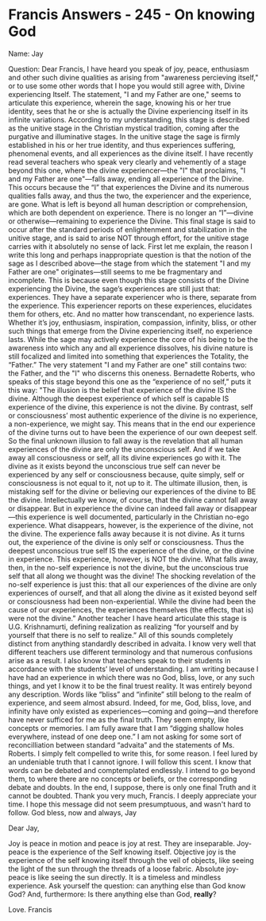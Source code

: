 # Francis Answers - 245 - On knowing God

Name: Jay 

Question: Dear Francis, I have heard you speak of joy, peace, enthusiasm and other such divine qualities as arising from \"awareness percieving itself,\" or to use some other words that I hope you would still agree with, Divine experiencing Itself. The statement, \"I and my Father are one,\" seems to articulate this experience, wherein the sage, knowing his or her true identity, sees that he or she is actually the Divine experiencing itself in its infinite variations. According to my understanding, this stage is described as the unitive stage in the Christian mystical tradition, coming after the purgative and illuminative stages. In the unitive stage the sage is firmly established in his or her true identity, and thus experiences suffering, phenomenal events, and all experiences as the divine itself. I have recently read several teachers who speak very clearly and vehemently of a stage beyond this one, where the divine experiencer—the \"I\" that proclaims, \"I and my Father are one\"—falls away, ending all experience of the Divine. This occurs because the “I” that experiences the Divine and its numerous qualities falls away, and thus the two, the experiencer and the experience, are gone. What is left is beyond all human description or comprehension, which are both dependent on experience. There is no longer an “I”—divine or otherwise—remaining to experience the Divine. This final stage is said to occur after the standard periods of enlightenment and stabilization in the unitive stage, and is said to arise NOT through effort, for the unitive stage carries with it absolutely no sense of lack. First let me explain, the reason I write this long and perhaps inappropriate question is that the notion of the sage as I described above—the stage from which the statement \"I and my Father are one\" originates—still seems to me be fragmentary and incomplete. This is because even though this stage consists of the Divine experiencing the Divine, the sage’s experiences are still just that: experiences. They have a separate experiencer who is there, separate from the experience. This experiencer reports on these experiences, elucidates them for others, etc. And no matter how transcendant, no experience lasts. Whether it’s joy, enthusiasm, inspiration, compassion, infinity, bliss, or other such things that emerge from the Divine experiencing itself, no experience lasts. While the sage may actively experience the core of his being to be the awareness into which any and all experience dissolves, his divine nature is still focalized and limited into something that experiences the Totality, the “Father.” The very statement \"I and my Father are one\" still contains two: the Father, and the \"I\" who discerns this oneness. Bernadette Roberts, who speaks of this stage beyond this one as the “experience of no self,” puts it this way: \"The illusion is the belief that experience of the divine IS the divine. Although the deepest experience of which self is capable IS experience of the divine, this experience is not the divine. By contrast, self or consciousness’ most authentic experience of the divine is no experience, a non-experience, we might say. This means that in the end our experience of the divine turns out to have been the experience of our own deepest self. So the final unknown illusion to fall away is the revelation that all human experiences of the divine are only the unconscious self. And if we take away all consciousness or self, all its divine experiences go with it. The divine as it exists beyond the unconscious true self can never be experienced by any self or consciousness because, quite simply, self or consciousness is not equal to it, not up to it. The ultimate illusion, then, is mistaking self for the divine or believing our experiences of the divine to BE the divine. Intellectually we know, of course, that the divine cannot fall away or disappear. But in experience the divine can indeed fall away or disappear—this experience is well documented, particularly in the Christian no-ego experience. What disappears, however, is the experience of the divine, not the divine. The experience falls away because it is not divine. As it turns out, the experience of the divine is only self or consciousness. Thus the deepest unconscious true self IS the experience of the divine, or the divine in experience. This experience, however, is NOT the divine. What falls away, then, in the no-self experience is not the divine, but the unconscious true self that all along we thought was the divine! The shocking revelation of the no-self experience is just this: that all our experiences of the divine are only experiences of ourself, and that all along the divine as it existed beyond self or consciousness had been non-experiential. While the divine had been the cause of our experiences, the experiences themselves (the effects, that is) were not the divine.” Another teacher I have heard articulate this stage is U.G. Krishnamurti, defining realization as realizing “for yourself and by yourself that there is no self to realize.” All of this sounds completely distinct from anything standardly described in advaita. I know very well that different teachers use different terminology and that numerous confusions arise as a result. I also know that teachers speak to their students in accordance with the students’ level of understanding. I am writing because I have had an experience in which there was no God, bliss, love, or any such things, and yet I know it to be the final truest reality. It was entirely beyond any description. Words like “bliss” and “infinite” still belong to the realm of experience, and seem almost absurd. Indeed, for me, God, bliss, love, and infinity have only existed as experiences—coming and going—and therefore have never sufficed for me as the final truth. They seem empty, like concepts or memories. I am fully aware that I am “digging shallow holes everywhere, instead of one deep one.” I am not asking for some sort of reconcilliation between standard “advaita” and the statements of Ms. Roberts. I simply felt compelled to write this, for some reason. I feel lured by an undeniable truth that I cannot ignore. I will follow this scent. I know that words can be debated and comptemplated endlessly. I intend to go beyond them, to where there are no concepts or beliefs, or the corresponding debate and doubts. In the end, I suppose, there is only one final Truth and it cannot be doubted. Thank you very much, Francis. I deeply appreciate your time. I hope this message did not seem presumptuous, and wasn\'t hard to follow. God bless, now and always, Jay

Dear Jay,

Joy is peace in motion and peace is joy at rest. They are inseparable. Joy-peace is the experience of the Self knowing itself. Objective joy is the experience of the self knowing itself through the veil of objects, like seeing the light of the sun through the threads of a loose fabric. Absolute joy-peace is like seeing the sun directly. It is a timeless and mindless experience. Ask yourself the question: can anything else than God know God? And, furthermore: Is there anything else than God, **really**?

Love. Francis 

